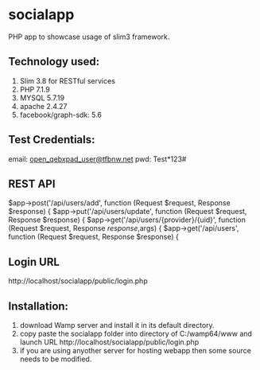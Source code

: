 # socialapp
PHP app to showcase usage of slim3 framework.

Technology used:
---------------------
1) Slim 3.8 for RESTful services
2) PHP 7.1.9
3) MYSQL 5.7.19
4) apache 2.4.27
5) facebook/graph-sdk: 5.6

Test Credentials:
----------
email:
open_qebxpad_user@tfbnw.net
pwd:
Test*123#


REST API
-----------
$app->post('/api/users/add', function (Request $request, Response $response) {
$app->put('/api/users/update', function (Request $request, Response $response) {
$app->get('/api/users/{provider}/{uid}', function (Request $request, Response $response,$args) {
$app->get('/api/users', function (Request $request, Response $response) {

Login URL
-----------
http://localhost/socialapp/public/login.php

Installation:
----------------
1) download Wamp server and install it in its default directory.
2) copy paste the socialapp folder into directory of C:/wamp64/www
and launch URL http://localhost/socialapp/public/login.php
3) if you are using anyother server for hosting webapp then some source needs to be modified.